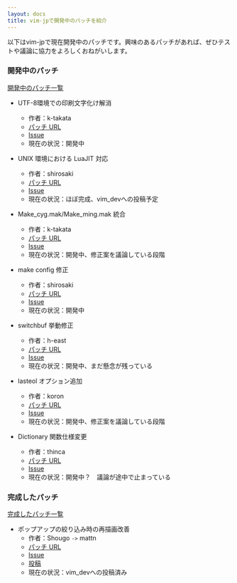 ```yaml
---
layout: docs
title: vim-jpで開発中のパッチを紹介
---
```


以下はvim-jpで現在開発中のパッチです。興味のあるパッチがあれば、ぜひテストや議論に協力をよろしくおねがいします。

### 開発中のパッチ
[開発中のパッチ一覧](https://github.com/vim-jp/issues/issues?labels=status%2Fpatched&page=1&state=open)


* UTF-8環境での印刷文字化け解消
  - 作者：k-takata
  - [パッチ URL](https://bitbucket.org/k\_takata/vim-win32-mq/src/a11f5ea38acf24f121fbb55f88181ecfebd2591a/fix-windows-printing.patch?at=default)
  - [Issue](https://github.com/vim-jp/issues/issues/408)
  - 現在の状況：開発中


* UNIX 環境における LuaJIT 対応
  - 作者：shirosaki
  - [パッチ URL](https://gist.github.com/shirosaki/5663617)
  - [Issue](https://github.com/vim-jp/issues/issues/348)
  - 現在の状況：ほぼ完成、vim\_devへの投稿予定


* Make\_cyg.mak/Make\_ming.mak 統合
  - 作者：k-takata
  - [パッチ URL](https://gist.github.com/k-takata/5018169)
  - [Issue](https://github.com/vim-jp/issues/issues/314)
  - 現在の状況：開発中、修正案を議論している段階


* make config 修正
  - 作者：shirosaki
  - [パッチ URL](https://bitbucket.org/k_takata/vim-cygwin-linux-mq/src/e09a74f02fcef2177998f6cee829fa99112cd89f/fix-make-config.patch)
  - [Issue](https://github.com/vim-jp/issues/issues/280)
  - 現在の状況：開発中


* switchbuf 挙動修正
  - 作者：h-east
  - [パッチ URL](https://github.com/vim-jp/issues/issues/162#issuecomment-5534773)
  - [Issue](https://github.com/vim-jp/issues/issues/162)
  - 現在の状況：開発中、まだ懸念が残っている


* lasteol オプション追加
  - 作者：koron
  - [パッチ URL](https://gist.github.com/3260998)
  - [Issue](https://github.com/vim-jp/issues/issues/152)
  - 現在の状況：開発中、修正案を議論している段階


* Dictionary 関数仕様変更
  - 作者：thinca
  - [パッチ URL](https://github.com/vim-jp/issues/issues/63#issuecomment-11980700)
  - [Issue](https://github.com/vim-jp/issues/issues/63)
  - 現在の状況：開発中？　議論が途中で止まっている


### 完成したパッチ
[完成したパッチ一覧](https://github.com/vim-jp/issues/issues?labels=status%2Fsent+patch&page=1&state=open)

* ポップアップの絞り込み時の再描画改善
  - 作者：Shougo `->` mattn
  - [パッチ URL](https://gist.github.com/Shougo/5743202)
  - [Issue](https://github.com/vim-jp/issues/issues/401)
  - [投稿](https://groups.google.com/d/msg/vim_dev/kFmrNmdnpSs/GMCMHodLflEJ)
  - 現在の状況：vim\_devへの投稿済み


